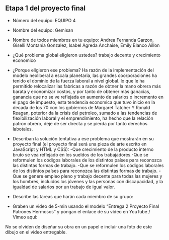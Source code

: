 ## Etapa 1 del proyecto final
- Número del equipo: EQUIPO 4
- Nombre del equipo: Gemisan
- Nombre de todos miembros en tu equipo: Andrea Fernanda Garzon, Giselli Montania Gonzalez, Isabel Agreda Anchaise, Emily Blanco Aillon
- ¿Qué problema global eligieron ustedes? trabajo  decente y crecimiento  economico
- ¿Porque eligieron ese problema? Ha razón de la implementación del modelo neoliberal a escala planetaria, las grandes coorporaciones ha tenido el dominio de la fuerza laboral a nivel global. lo que le ha permitido relocalizar las fabricas a razón de obtner la mano obrera más barata y economizar costos, y por tanto de obtener más ganacias, ganancia que no se ve reflejada en aumento de salarios o incremento en el pago de impuesto, esta tendencia economica que tuvo inicio en la decada de los 70 con los gobiernos de Margaret Tatcher Y Ronald Reagan, poterior da la crisis del petroleo, sumado a las tendencias de flexibilización laboral y el emprendimiento, ha hecho que la relación patron obrero, deje de ser directa y se pierda por tanto derechos labotales. 
- Describan la solución tentativa a ese problema que mostrarán en su proyecto final (el proyecto final será una pieza de arte escrito en JavaScript y HTML y CSS):
-Que crecimiento  de la producto interno bruto se vea reflejado en los sueldos de los trabajadores.-Que se reformulen los códigos laborales de los distintos países para reconozca las distintas formas de trabajo. 
-Que se reformulen los códigos laborales de los distintos países para reconozca las distintas formas de trabajo. 
-Que se genere empleo  pleno y  trabajo decente para todas las mujeres y los hombres, incluidos los jóvenes y las personas con discapacidad, y la igualdad de salarios por un trabajo de igual valor.

- Describe las tareas que harán cada miembro de su grupo:
- Graben un video de 5-min usando el modelo “Entrega 2 Proyecto Final Patrones Hermosos” y pongan el enlace de su vídeo en YouTube / Vimeo aquí:

No se olviden de diseñar su obra en un papel e incluir una foto de este dibujo en el vídeo entregable.
